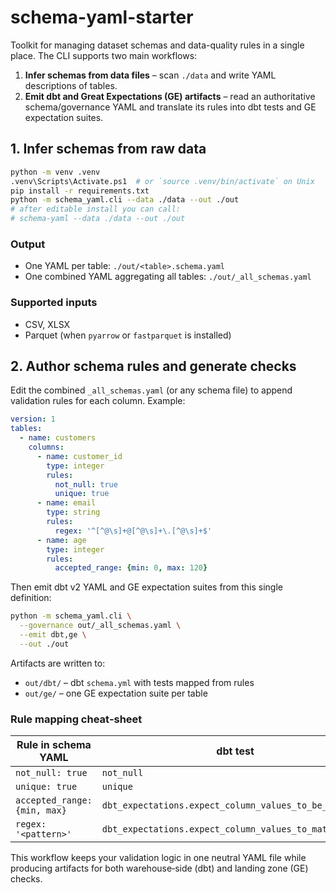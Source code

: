 # schema-yaml-starter

Toolkit for managing dataset schemas and data-quality rules in a single
place. The CLI supports two main workflows:

1. **Infer schemas from data files** – scan `./data` and write YAML
   descriptions of tables.
2. **Emit dbt and Great Expectations (GE) artifacts** – read an
   authoritative schema/governance YAML and translate its rules into dbt
   tests and GE expectation suites.

## 1. Infer schemas from raw data

```bash
python -m venv .venv
.venv\Scripts\Activate.ps1  # or `source .venv/bin/activate` on Unix
pip install -r requirements.txt
python -m schema_yaml.cli --data ./data --out ./out
# after editable install you can call:
# schema-yaml --data ./data --out ./out
```

### Output
* One YAML per table: `./out/<table>.schema.yaml`
* One combined YAML aggregating all tables: `./out/_all_schemas.yaml`

### Supported inputs
* CSV, XLSX
* Parquet (when `pyarrow` or `fastparquet` is installed)

## 2. Author schema rules and generate checks

Edit the combined `_all_schemas.yaml` (or any schema file) to append
validation rules for each column. Example:

```yaml
version: 1
tables:
  - name: customers
    columns:
      - name: customer_id
        type: integer
        rules:
          not_null: true
          unique: true
      - name: email
        type: string
        rules:
          regex: '^[^@\s]+@[^@\s]+\.[^@\s]+$'
      - name: age
        type: integer
        rules:
          accepted_range: {min: 0, max: 120}
```

Then emit dbt v2 YAML and GE expectation suites from this single
definition:

```bash
python -m schema_yaml.cli \
  --governance out/_all_schemas.yaml \
  --emit dbt,ge \
  --out ./out
```

Artifacts are written to:

* `out/dbt/` – dbt `schema.yml` with tests mapped from rules
* `out/ge/` – one GE expectation suite per table

### Rule mapping cheat‑sheet

| Rule in schema YAML              | dbt test                                           | GE expectation                               |
|----------------------------------|----------------------------------------------------|----------------------------------------------|
| `not_null: true`                 | `not_null`                                         | `expect_column_values_to_not_be_null`        |
| `unique: true`                   | `unique`                                           | `expect_column_values_to_be_unique`          |
| `accepted_range: {min, max}`     | `dbt_expectations.expect_column_values_to_be_between` | `expect_column_values_to_be_between`   |
| `regex: '<pattern>'`             | `dbt_expectations.expect_column_values_to_match_regex` | `expect_column_values_to_match_regex` |

This workflow keeps your validation logic in one neutral YAML file
while producing artifacts for both warehouse‑side (dbt) and landing
zone (GE) checks.

